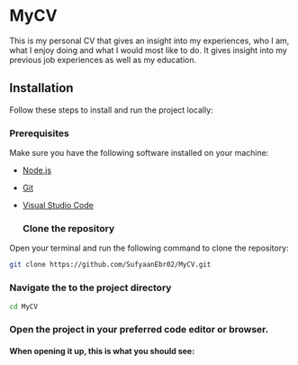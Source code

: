# MyCV
This is my personal CV that gives an insight into my experiences, who I am, what I enjoy doing and what I would most like to do. It gives insight into my previous job experiences as well as my education.

## Installation

Follow these steps to install and run the project locally:

### Prerequisites

Make sure you have the following software installed on your machine:

- [Node.js](https://nodejs.org/)
- [Git](https://git-scm.com/)
- [Visual Studio Code](https://code.visualstudio.com/download)

  ### Clone the repository

Open your terminal and run the following command to clone the repository:

```bash
git clone https://github.com/SufyaanEbr02/MyCV.git
```

### Navigate the to the project directory

```bash
cd MyCV
```

### Open the project in your preferred code editor or browser.

#### When opening it up, this is what you should see:
